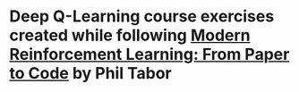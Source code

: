 # Deep Q-Learning course exercises created while following <a href=https://www.udemy.com/course/deep-q-learning-from-paper-to-code/>Modern Reinforcement Learning: From Paper to Code</a> by Phil Tabor
